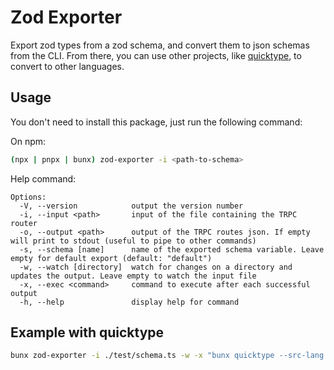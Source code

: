 # Zod Exporter

Export zod types from a zod schema, and convert them to json schemas from the CLI. From there, you can use other projects, like [quicktype](https://github.com/glideapps/quicktype), to convert to other languages.

## Usage

You don't need to install this package, just run the following command:

On npm:

```bash
(npx | pnpx | bunx) zod-exporter -i <path-to-schema>
```

Help command:

```
Options:
  -V, --version            output the version number
  -i, --input <path>       input of the file containing the TRPC router
  -o, --output <path>      output of the TRPC routes json. If empty will print to stdout (useful to pipe to other commands)
  -s, --schema [name]      name of the exported schema variable. Leave empty for default export (default: "default")
  -w, --watch [directory]  watch for changes on a directory and updates the output. Leave empty to watch the input file
  -x, --exec <command>     command to execute after each successful output
  -h, --help               display help for command
```

## Example with quicktype

```bash
bunx zod-exporter -i ./test/schema.ts -w -x "bunx quicktype --src-lang schema --out test.py"
```
